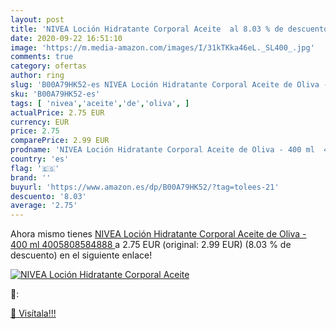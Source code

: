 ```yaml
---
layout: post
title: 'NIVEA Loción Hidratante Corporal Aceite  al 8.03 % de descuento'
date: 2020-09-22 16:51:10
image: 'https://m.media-amazon.com/images/I/31kTKka46eL._SL400_.jpg'
comments: true
category: ofertas
author: ring
slug: 'B00A79HK52-es NIVEA Loción Hidratante Corporal Aceite de Oliva - 400 ml...'
sku: 'B00A79HK52-es'
tags: [ 'nivea','aceite','de','oliva', ]
actualPrice: 2.75 EUR
currency: EUR
price: 2.75
comparePrice: 2.99 EUR
prodname: 'NIVEA Loción Hidratante Corporal Aceite de Oliva - 400 ml  4005808584888 '
country: 'es'
flag: '🇪🇸'
brand: ''
buyurl: 'https://www.amazon.es/dp/B00A79HK52/?tag=tolees-21'
descuento: '8.03'
average: '2.75'
---
```


Ahora mismo tienes [NIVEA Loción Hidratante Corporal Aceite de Oliva - 400 ml  4005808584888 ](https://www.amazon.es/dp/B00A79HK52/?tag=tolees-21) a 2.75 EUR (original: 2.99 EUR) (8.03 %  de descuento) en el siguiente enlace!

[![NIVEA Loción Hidratante Corporal Aceite ](https://m.media-amazon.com/images/I/31kTKka46eL._SL400_.jpg)](https://www.amazon.es/dp/B00A79HK52/?tag=tolees-21)

🔎:


[🛒 Visítala!!!](https://www.amazon.es/dp/B00A79HK52/?tag=tolees-21)
